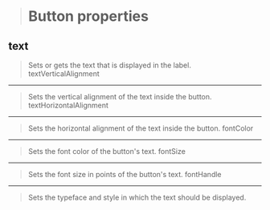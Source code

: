 >Button properties
>=================
>
text
----
>Sets or gets the text that is displayed in the label.
textVerticalAlignment
---------------------
>Sets the vertical alignment of the text inside the button.
textHorizontalAlignment
-----------------------
>Sets the horizontal alignment of the text inside the button.
fontColor
---------
>Sets the font color of the button's text.
fontSize
--------
>Sets the font size in points of the button's text.
fontHandle
----------
>Sets the typeface and style in which the text should be displayed.
